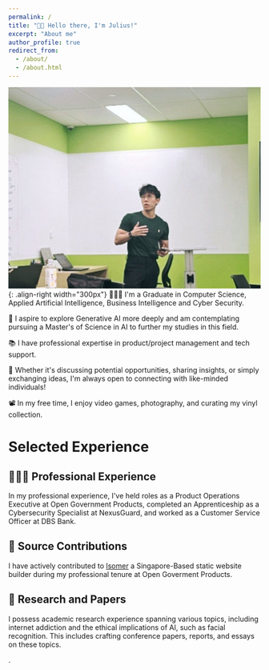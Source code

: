 ```yaml
---
permalink: /
title: "👋🏼 Hello there, I'm Julius!"
excerpt: "About me"
author_profile: true
redirect_from: 
  - /about/
  - /about.html
---
```




![Illustration of combining vision and language modalities](/images/presentation.jpg){: .align-right width="300px"}
👨🏻‍💻 I'm a Graduate in Computer Science, Applied Artificial Intelligence, Business Intelligence and Cyber Security.

🔬 I aspire to explore Generative AI more deeply and am contemplating pursuing a Master's of Science in AI to further my studies in this field.

📚 I have professional expertise in product/project management and tech support.

🤝 Whether it's discussing potential opportunities, sharing insights, or simply exchanging ideas, I'm always open to connecting with like-minded individuals!

📽️ In my free time, I enjoy video games, photography, and curating my vinyl collection.

# Selected Experience

## 👨🏻‍🔬 Professional Experience

In my professional experience, I've held roles as a Product Operations Executive at Open Government Products, completed an Apprenticeship as a Cybersecurity Specialist at NexusGuard, and worked as a Customer Service Officer at DBS Bank.

## 🤖  Source Contributions
I have actively contributed to [Isomer](https://github.com/isomerpages) a Singapore-Based static website builder during my professional tenure at Open Goverment Products. 

## 📜 Research and Papers
I possess academic research experience spanning various topics, including internet addiction and the ethical implications of AI, such as facial recognition. This includes crafting conference papers, reports, and essays on these topics.


<!-- 
## 📚 Teaching and Community Contributions
To further contribute to the Machine Learning community, I have a [YouTube](https://www.youtube.com/@borismeinardus) and [Medium](https://medium.com/@boris.meinardus) channel where I publish educational Machine Learning content
-->
.







